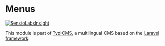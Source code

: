 # Menus

[![SensioLabsInsight](https://insight.sensiolabs.com/projects/0300206c-2340-4681-95e7-ccf61f368631/mini.png)](https://insight.sensiolabs.com/projects/0300206c-2340-4681-95e7-ccf61f368631)

This module is part of [TypiCMS](https://github.com/TypiCMS/Base), a multilingual CMS based on the [Laravel framework](https://github.com/laravel/framework).
